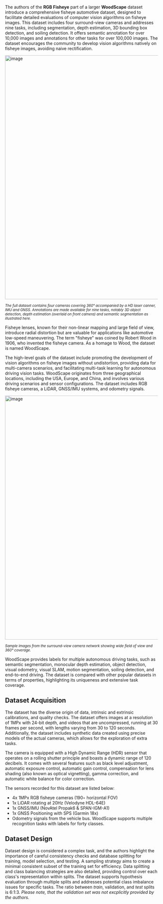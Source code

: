 The authors of the **RGB Fisheye** part of a larger **WoodScape** dataset introduce a comprehensive fisheye automotive dataset, designed to facilitate detailed evaluations of computer vision algorithms on fisheye images. This dataset includes four surround-view cameras and addresses nine tasks, including segmentation, depth estimation, 3D bounding box detection, and soiling detection. It offers semantic annotation for over 10,000 images and annotations for other tasks for over 100,000 images. The dataset encourages the community to develop vision algorithms natively on fisheye images, avoiding naive rectification.

<img src="https://github.com/dataset-ninja/woodscape/assets/78355358/ef19e74e-4173-40a0-b82a-7906e0e10c38" alt="image" width="800">

<span style="font-size: smaller; font-style: italic;">The full dataset contains four cameras covering 360° accompanied by a HD laser  canner, IMU and GNSS. Annotations are made available for nine tasks, notably 3D object detection, depth estimation (overlaid on front camera) and semantic segmentation as illustrated here.</span>

Fisheye lenses, known for their non-linear mapping and large field of view, introduce radial distortion but are valuable for applications like automotive low-speed maneuvering. The term "fisheye" was coined by Robert Wood in 1906, who invented the fisheye camera. As a homage to Wood, the dataset is named WoodScape.

The high-level goals of the dataset include promoting the development of vision algorithms on fisheye images without undistortion, providing data for multi-camera scenarios, and facilitating multi-task learning for autonomous driving vision tasks. WoodScape originates from three geographical locations, including the USA, Europe, and China, and involves various driving scenarios and sensor configurations. The dataset includes RGB fisheye cameras, a LiDAR, GNSS/IMU systems, and odometry signals.

<img src="https://github.com/dataset-ninja/woodscape/assets/78355358/d52e0870-a1f3-4fe3-a172-5fa2465b8ed0" alt="image" width="800">

<span style="font-size: smaller; font-style: italic;">Sample images from the surround-view camera network showing wide field of view and 360° coverage.</span>

WoodScape provides labels for multiple autonomous driving tasks, such as semantic segmentation, monocular depth estimation, object detection, visual odometry, visual SLAM, motion segmentation, soiling detection, and end-to-end driving. The dataset is compared with other popular datasets in terms of properties, highlighting its uniqueness and extensive task coverage.

## Dataset Acquisition

The dataset has the diverse origin of data, intrinsic and extrinsic calibrations, and quality checks. The dataset offers images at a resolution of 1MPx with 24-bit depth, and videos that are uncompressed, running at 30 frames per second, with lengths varying from 30 to 120 seconds. Additionally, the dataset includes synthetic data created using precise models of the actual cameras, which allows for the exploration of extra tasks. 

The camera is equipped with a High Dynamic Range (HDR) sensor that operates on a rolling shutter principle and boasts a dynamic range of 120 decibels. It comes with several features such as black level adjustment, automatic exposure control, automatic gain control, compensation for lens shading (also known as optical vignetting), gamma correction, and automatic white balance for color correction. 

The sensors recorded for this dataset are listed below:
* 4x 1MPx RGB fisheye cameras (190◦ horizontal FOV)
* 1x LiDAR rotating at 20Hz (Velodyne HDL-64E)
* 1x GNSS/IMU (NovAtel Propak6 & SPAN-IGM-A1)
* 1x GNSS Positioning with SPS (Garmin 18x)
* Odometry signals from the vehicle bus. 
WoodScape supports multiple recognition tasks with labels for forty classes.

## Dataset Design

Dataset design is considered a complex task, and the authors highlight the importance of careful consistency checks and database splitting for training, model selection, and testing. A sampling strategy aims to create a minimal consistent subset of the training set for efficiency. Data splitting and class balancing strategies are also detailed, providing control over each class's representation within splits. The dataset supports hypothesis evaluation through multiple splits and addresses potential class imbalance issues for specific tasks. The ratio between *train*, validation, and *test* splits is 6:1:3. <i>Please note, that the validation set was not excplicitly provided by the authors.</i>
